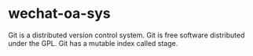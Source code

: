 # wechat-oa-sys

Git is a distributed version control system.
Git is free software distributed under the GPL.
Git has a mutable index called stage.